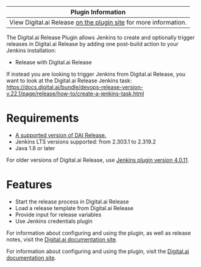 | Plugin Information                                                                                              |
|-----------------------------------------------------------------------------------------------------------------|
| View Digital.ai Release [on the plugin site](https://plugins.jenkins.io/xlrelease-plugin) for more information. |

The Digital.ai Release Plugin allows Jenkins to create and optionally trigger
    releases in Digital.ai Release by adding one post-build action to your
    Jenkins installation:

-   Release with Digital.ai Release

If instead you are looking to trigger Jenkins from Digital.ai Release, you want
to look at the Digital.ai Release Jenkins
task: <https://docs.digital.ai/bundle/devops-release-version-v.22.1/page/release/how-to/create-a-jenkins-task.html>

# Requirements

-   [A supported version of DAI Release.](https://support.digital.ai/hc/en-us/articles/360016879780-XebiaLabs-Supported-Product-Versions#support-overview-0-3)
-   Jenkins LTS versions supported: from 2.303.1 to 2.319.2
-   Java 1.8 or later

For older versions of Digital.ai Release, use [Jenkins plugin version
4.0.11](http://updates.jenkins-ci.org/download/plugins/xlrelease-plugin/4.0.11/xlrelease-plugin.hpi).

# Features

-   Start the release process in Digital.ai Release
-   Load a release template from Digital.ai Release
-   Provide input for release variables
-   Use Jenkins credentials plugin

For information about configuring and using the plugin, as well as
release notes, visit the [Digital.ai documentation
site](https://docs.digital.ai/bundle/devops-release-version-v.22.0/page/release/how-to/using-the-xl-release-plugin-for-jenkins.html#plugin-configuration-in-jenkins).

For information about configuring and using the plugin, visit the
[Digital.ai documentation
site](https://docs.digital.ai/bundle/devops-deploy-version-v.22.0/page/deploy/concept/jenkins-xl-deploy-plugin.html).
